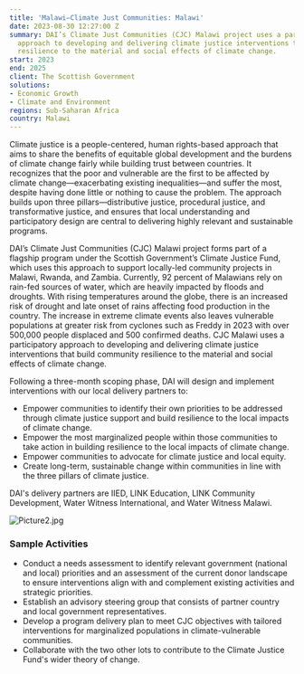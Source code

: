 ```yaml
---
title: 'Malawi—Climate Just Communities: Malawi'
date: 2023-08-30 12:27:00 Z
summary: DAI’s Climate Just Communities (CJC) Malawi project uses a participatory
  approach to developing and delivering climate justice interventions that build community
  resilience to the material and social effects of climate change.
start: 2023
end: 2025
client: The Scottish Government
solutions:
- Economic Growth
- Climate and Environment
regions: Sub-Saharan Africa
country: Malawi
---
```


Climate justice is a people-centered, human rights-based approach that aims to share the benefits of equitable global development and the burdens of climate change fairly while building trust between countries. It recognizes that the poor and vulnerable are the first to be affected by climate change—exacerbating existing inequalities—and suffer the most, despite having done little or nothing to cause the problem. The approach builds upon three pillars—distributive justice, procedural justice, and transformative justice, and ensures that local understanding and participatory design are central to delivering highly relevant and sustainable programs.  

DAI’s Climate Just Communities (CJC) Malawi project forms part of a flagship program under the Scottish Government’s Climate Justice Fund, which uses this approach to support locally-led community projects in Malawi, Rwanda, and Zambia. Currently, 92 percent of Malawians rely on rain-fed sources of water, which are heavily impacted by floods and droughts. With rising temperatures around the globe, there is an increased risk of drought and late onset of rains affecting food production in the country. The increase in extreme climate events also leaves vulnerable populations at greater risk from cyclones such as Freddy in 2023 with over 500,000 people displaced and 500 confirmed deaths. CJC Malawi uses a participatory approach to developing and delivering climate justice interventions that build community resilience to the material and social effects of climate change. 

Following a three-month scoping phase, DAI will design and implement interventions with our local delivery partners to: 

* Empower communities to identify their own priorities to be addressed through climate justice support and build resilience to the local impacts of climate change. 
* Empower the most marginalized people within those communities to take action in building resilience to the local impacts of climate change. 
* Empower communities to advocate for climate justice and local equity. 
* Create long-term, sustainable change within communities in line with the three pillars of climate justice. 

DAI's delivery partners are IIED, LINK Education, LINK Community Development, Water Witness International, and Water Witness Malawi. 

![Picture2.jpg](/uploads/Picture2.jpg)

### Sample Activities 

* Conduct a needs assessment to identify relevant government (national and local) priorities and an assessment of the current donor landscape to ensure interventions align with and complement existing activities and strategic priorities. 
* Establish an advisory steering group that consists of partner country and local government representatives.
* Develop a program delivery plan to meet CJC objectives with tailored interventions for marginalized populations in climate-vulnerable communities.  
* Collaborate with the two other lots to contribute to the Climate Justice Fund's wider theory of change. 